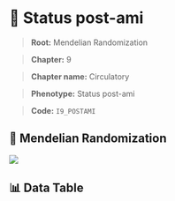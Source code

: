 # 🧪 Status post-ami

> **Root:** Mendelian Randomization

> **Chapter:** 9  

> **Chapter name:** Circulatory

> **Phenotype:** Status post-ami  

> **Code:** `I9_POSTAMI`

## 🧬 Mendelian Randomization  

<img src="/MR/Figures/Forward/I9_POSTAMI.png"/>

## 📊 Data Table

<CsvTableMRF src="/MR_Data/Forward/I9_POSTAMI.csv"/>
